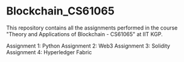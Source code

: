 # Blockchain_CS61065

This repository contains all the assignments performed in the course "Theory and Applications of Blockchain - CS61065" at IIT KGP. 

Assignment 1: Python
Assignment 2: Web3
Assignment 3: Solidity
Assignment 4: Hyperledger Fabric
